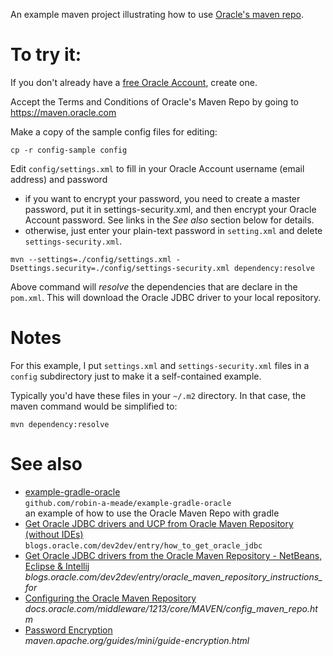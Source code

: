 An example maven project illustrating how to use [Oracle's maven repo](https://maven.oracle.com).

# To try it:

If you don't already have a [free Oracle
Account](http://www.oracle.com/us/corporate/contact/help/index.html), create
one.

Accept the Terms and Conditions of Oracle's Maven Repo by going to
https://maven.oracle.com

Make a copy of the sample config files for editing:

```
cp -r config-sample config
```
   
Edit `config/settings.xml` to fill in your Oracle Account username (email
address) and password
- if you want to encrypt your password, you need to create a master password,
  put it in settings-security.xml, and then encrypt your Oracle Account
  password.  See links in the *See also* section below for details.
- otherwise, just enter your plain-text password in `setting.xml` and delete
  `settings-security.xml`.

```
mvn --settings=./config/settings.xml -Dsettings.security=./config/settings-security.xml dependency:resolve
```

Above command will *resolve* the dependencies that are declare in the
`pom.xml`. This will download the Oracle JDBC driver to your local repository.


# Notes

For this example, I put `settings.xml` and `settings-security.xml` files in a `config` subdirectory just to make it a self-contained example.

Typically you'd have these files in your `~/.m2` directory. In that case, the maven command would be simplified to:

```
mvn dependency:resolve
```

# See also

- [example-gradle-oracle](https://github.com/robin-a-meade/example-gradle-oracle)  
  `github.com/robin-a-meade/example-gradle-oracle`  
  an example of how to use the Oracle Maven Repo with gradle
- [Get Oracle JDBC drivers and UCP from Oracle Maven Repository (without IDEs)](https://blogs.oracle.com/dev2dev/entry/how_to_get_oracle_jdbc)  
  `blogs.oracle.com/dev2dev/entry/how_to_get_oracle_jdbc`
- [Get Oracle JDBC drivers from the Oracle Maven Repository - NetBeans, Eclipse & Intellij](https://maven.apache.org/guides/mini/guide-encryption.html)  
  *blogs.oracle.com/dev2dev/entry/oracle_maven_repository_instructions_for*
- [Configuring the Oracle Maven Repository](http://docs.oracle.com/middleware/1213/core/MAVEN/config_maven_repo.htm#MAVEN9010)  
  *docs.oracle.com/middleware/1213/core/MAVEN/config_maven_repo.htm*
- [Password Encryption](https://maven.apache.org/guides/mini/guide-encryption.html)  
  *maven.apache.org/guides/mini/guide-encryption.html*

<!---
- []()
  **
-->

